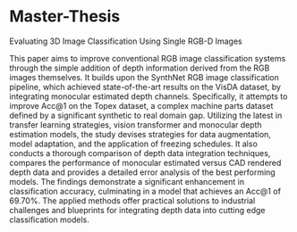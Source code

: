 # Master-Thesis
Evaluating 3D Image Classification Using Single RGB-D Images

This paper aims to improve conventional RGB image classification systems through
the simple addition of depth information derived from the RGB images themselves.
It builds upon the SynthNet RGB image classification pipeline, which achieved
state-of-the-art results on the VisDA dataset, by integrating monocular estimated
depth channels. Specifically, it attempts to improve Acc@1 on the Topex dataset,
a complex machine parts dataset defined by a significant synthetic to real domain
gap. Utilizing the latest in transfer learning strategies, vision transformer and
monocular depth estimation models, the study devises strategies for data augmentation,
model adaptation, and the application of freezing schedules. It also
conducts a thorough comparison of depth data integration techniques, compares
the performance of monocular estimated versus CAD rendered depth data and
provides a detailed error analysis of the best performing models. The findings
demonstrate a significant enhancement in classification accuracy, culminating in
a model that achieves an Acc@1 of 69.70%. The applied methods offer practical
solutions to industrial challenges and blueprints for integrating depth data into
cutting edge classification models.
